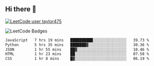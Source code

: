 ## Hi there 👋

[![LeetCode user taylor475](https://img.shields.io/badge/dynamic/json?style=for-the-badge&labelColor=black&color=%23ffa116&label=Solved&query=solvedOverTotal&url=https%3A%2F%2Fleetcode-badge.vercel.app%2Fapi%2Fusers%2Ftaylor475&logo=leetcode&logoColor=yellow)](https://leetcode.com/taylor475/)

<img src="https://leetcode-badge-showcase.vercel.app/api?username=taylor475" alt="LeetCode Badges" />

<!--START_SECTION:waka-->

```txt
JavaScript   7 hrs 19 mins   ██████████░░░░░░░░░░░░░░░   39.73 %
Python       5 hrs 35 mins   ███████▓░░░░░░░░░░░░░░░░░   30.36 %
JSON         1 hr 55 mins    ██▓░░░░░░░░░░░░░░░░░░░░░░   10.46 %
HTML         1 hr 23 mins    ██░░░░░░░░░░░░░░░░░░░░░░░   07.58 %
CSS          1 hr 8 mins     █▓░░░░░░░░░░░░░░░░░░░░░░░   06.19 %
```

<!--END_SECTION:waka-->

<!--
**taylor475/taylor475** is a ✨ _special_ ✨ repository because its `README.md` (this file) appears on your GitHub profile.

Here are some ideas to get you started:

- 🔭 I’m currently working on ...
- 🌱 I’m currently learning ...
- 👯 I’m looking to collaborate on ...
- 🤔 I’m looking for help with ...
- 💬 Ask me about ...
- 📫 How to reach me: ...
- 😄 Pronouns: ...
- ⚡ Fun fact: ...
-->
